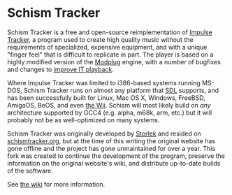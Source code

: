 # Schism Tracker

Schism Tracker is a free and open-source reimplementation of [Impulse
Tracker](Impulse%20Tracker), a program used to create high quality music
without the requirements of specialized, expensive equipment, and with a unique
"finger feel" that is difficult to replicate in part. The player is based on a
highly modified version of the [Modplug](https://openmpt.org/legacy_software)
engine, with a number of bugfixes and changes to [improve IT
playback](Player%20abuse%20tests).

Where Impulse Tracker was limited to i386-based systems running MS-DOS, Schism
Tracker runs on almost any platform that [SDL](http://www.libsdl.org/)
supports, and has been successfully built for Linux, Mac OS X, Windows,
FreeBSD, AmigaOS, BeOS, and even [the
Wii](http://www.wiibrew.org/wiki/Schism_Tracker). Schism will most likely build
on *any* architecture supported by GCC4 (e.g. alpha, m68k, arm, etc.) but it
will probably not be as well-optimized on many systems.

Schism Tracker was originally developed by
[Storlek](https://bitbucket.org/Storlek/) and resided on
[schismtracker.org](http://schismtracker.org/), but at the time of this writing
the original website has gone offline and the project has gone unmaintained for
over a year. This fork was created to continue the development of the program,
preserve the information on the original website's wiki, and distribute
up-to-date builds of the software.

See [the wiki](https://github.com/jangler/schismtracker/wiki) for more
information.
